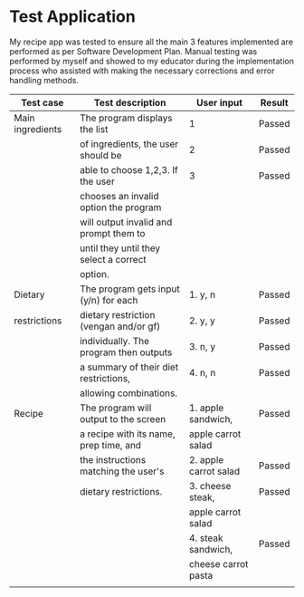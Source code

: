 # **Test Application** 

My recipe app was tested to ensure all the main 3 features implemented are performed as per Software Development Plan. Manual testing was performed by myself and showed to my educator during the implementation process who assisted with making the necessary corrections and error handling methods. 


| Test case        |  Test description                      | User input           |  Result | 
|---               |---                                     |---                   |---      |
| Main ingredients | The program displays the list          | 1                    | Passed  |
|                  | of ingredients, the user should be     | 2                    | Passed  |
|                  | able to choose 1,2,3. If the user      | 3                    | Passed  |
|                  | chooses an invalid option the program  |                      |         | 
|                  | will output invalid and prompt them to |                      |         |
|                  | until they until they select a correct |                      |         |
|                  | option.                                |                      |         |
| Dietary          | The program gets input (y/n) for each  | 1. y, n              | Passed  |
| restrictions     | dietary restriction (vengan and/or gf) | 2. y, y              | Passed  |
|                  | individually. The program then outputs | 3. n, y              | Passed  |
|                  | a summary of their diet restrictions,  | 4. n, n              | Passed  |
|                  | allowing combinations.                 |                      |         |
| Recipe           | The program will output to the screen  | 1. apple sandwich,   | Passed  | 
|                  | a recipe with its name, prep time, and | apple carrot salad   |         |
|                  | the instructions matching the user's   | 2. apple carrot salad| Passed  |
|                  | dietary restrictions.                  | 3. cheese steak,     | Passed  |
|                  |                                        | apple carrot salad   |         |
|                  |                                        | 4. steak sandwich,   | Passed  |
|                  |                                        | cheese carrot pasta  |         |  
|                  |                                        |                      |         |
                                                      
